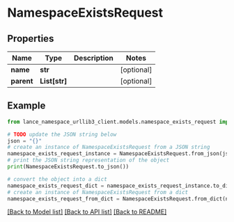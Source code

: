 # NamespaceExistsRequest


## Properties

Name | Type | Description | Notes
------------ | ------------- | ------------- | -------------
**name** | **str** |  | [optional] 
**parent** | **List[str]** |  | [optional] 

## Example

```python
from lance_namespace_urllib3_client.models.namespace_exists_request import NamespaceExistsRequest

# TODO update the JSON string below
json = "{}"
# create an instance of NamespaceExistsRequest from a JSON string
namespace_exists_request_instance = NamespaceExistsRequest.from_json(json)
# print the JSON string representation of the object
print(NamespaceExistsRequest.to_json())

# convert the object into a dict
namespace_exists_request_dict = namespace_exists_request_instance.to_dict()
# create an instance of NamespaceExistsRequest from a dict
namespace_exists_request_from_dict = NamespaceExistsRequest.from_dict(namespace_exists_request_dict)
```
[[Back to Model list]](../README.md#documentation-for-models) [[Back to API list]](../README.md#documentation-for-api-endpoints) [[Back to README]](../README.md)


